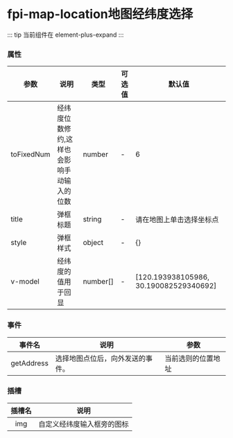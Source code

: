 # fpi-map-location地图经纬度选择
::: tip
当前组件在 element-plus-expand
:::

<demo src="./demos/demo1.vue"></demo>

### 属性
| 参数                 | 说明                 | 类型          | 可选值    | 默认值 |
| ------------------- | -------------------- | -------------|--      | ------------------- |
| toFixedNum          | 经纬度位数修约,这样也会影响手动输入的位数         | number        | -        | 6 |
| title               | 弹框标题              | string        | -        | 请在地图上单击选择坐标点|
| style               | 弹框样式              | object        | -        | {} |
| v-model	            | 经纬度的值用于回显      | number[]      | -        | [120.193938105986, 30.190082529340692] |

### 事件
| 事件名 | 说明 | 参数        |
| ---- |-----------| ---- |
| getAddress | 选择地图点位后，向外发送的事件。 | 当前选则的位置地址 |

### 插槽
| 插槽名 | 说明            |
|:---:|--------------------|
| img | 自定义经纬度输入框旁的图标 |
